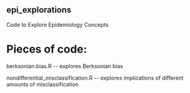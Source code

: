 ## epi_explorations
Code to Explore Epidemiology Concepts

# Pieces of code:

berksonian.bias.R -- explores Berksonian bias

nondifferential_misclassification.R -- explores implications of different amounts of misclassification
